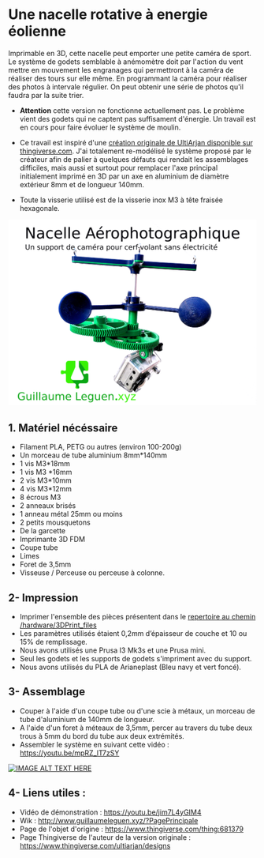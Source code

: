# Une nacelle rotative à energie éolienne

Imprimable en 3D, cette nacelle peut emporter une petite caméra de sport. Le système de godets semblable à anémomètre doit par l'action du vent mettre en mouvement les engranages qui permettront à la caméra de réaliser des tours sur elle même. En programmant la caméra pour réaliser des photos à intervale régulier. On peut obtenir une série de photos qu'il faudra par la suite trier. 

 - **Attention** cette version ne fonctionne actuellement pas. Le problème vient des godets qui ne captent pas suffisament d'énergie. Un travail est en cours pour faire évoluer le système de moulin.

 - Ce travail est inspiré d'une [création originale de UltiArjan disponible sur thingiverse.com](https://www.thingiverse.com/thing:681379). J'ai totalement re-modélisé le système proposé par le créateur afin de palier à quelques défauts qui rendait les assemblages difficiles, mais aussi et surtout pour remplacer l'axe principal initialement imprimé en 3D par un axe en aluminium de diamètre extérieur 8mm et de longueur 140mm. 

 - Toute la visserie utilisé est de la visserie inox M3 à tête fraisée hexagonale.

![Nacelle eolienne](pictures/Nacelle_eolienne.png)

## 1. Matériel nécéssaire
 - Filament PLA, PETG ou autres (environ 100-200g)
 - Un morceau de tube aluminium 8mm*140mm
 - 1 vis M3*18mm
 - 1 vis M3 *16mm
 - 2 vis M3*10mm
 - 4 vis M3*12mm
 - 8 écrous M3
 - 2 anneaux brisés
 - 1 anneau métal 25mm ou moins
 - 2 petits mousquetons
 - De la garcette
 - Imprimante 3D FDM
 - Coupe tube
 - Limes
 - Foret de 3,5mm
 - Visseuse / Perceuse ou perceuse à colonne. 


## 2- Impression
 - Imprimer l'ensemble des pièces présentent dans le [repertoire au chemin /hardware/3DPrint_files](/hardware/3DPrint_files)
 - Les paramètres utilisés étaient 0,2mm d’épaisseur de couche et 10 ou 15% de remplissage. 
 - Nous avons utilisés une Prusa I3 Mk3s et une Prusa mini. 
 - Seul les godets et les supports de godets s'impriment avec du support. 
 - Nous avons utilisés du PLA de Arianeplast (Bleu navy et vert foncé). 


## 3- Assemblage
 - Couper à l'aide d'un coupe tube ou d'une scie à métaux, un morceau de tube d'aluminium de 140mm de longueur.  
 - A l'aide d'un foret à méteaux de 3,5mm, percer au travers du tube deux trous à 5mm du bord du tube aux deux extrémités. 
 - Assembler le système en suivant cette vidéo : https://youtu.be/mpRZ_lT7zSY
 
[![IMAGE ALT TEXT HERE](https://img.youtube.com/vi/mpRZ_lT7zSY/0.jpg)](https://www.youtube.com/mpRZ_lT7zSY)

## 4- Liens utiles : 
 - Vidéo de démonstration : https://youtu.be/jim7L4yGIM4
 - Wik : http://www.guillaumeleguen.xyz/?PagePrincipale
 - Page de l'objet d'origine : https://www.thingiverse.com/thing:681379
 - Page Thingiverse de l'auteur de la version originale : https://www.thingiverse.com/ultiarjan/designs

